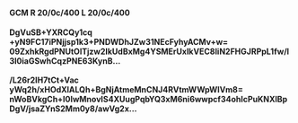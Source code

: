 #### GCM R 20/0c/400 L 20/0c/400
**DgVuSB+YXRCQy1cq**<br/>**+yN9FC17iPNjjsp1k3+PNDWDhJZw31NEcFyhyACMv+w=**<br/>**09ZxhkRgdPNUtOlTjzw2IkUdBxMg4YSMErUxIkVEC8IiN2FHGJRPpL1fw/l3l0iaGSwhCqzPNE63KynB...**<br/><br/>
**/L26r2IH7tCt+Vac**<br/>**yWq2h/xHOdXlALQh+BgNjAtmeMnCNJ4RVtmWWpWlVm8=**<br/>**nWoBVkgCh+I0IwMnovIS4XUugPqbYQ3xM6ni6wwpcf34ohIcPuKNXlBpDgV/jsaZYnS2Mm0y8/awVg2x...**